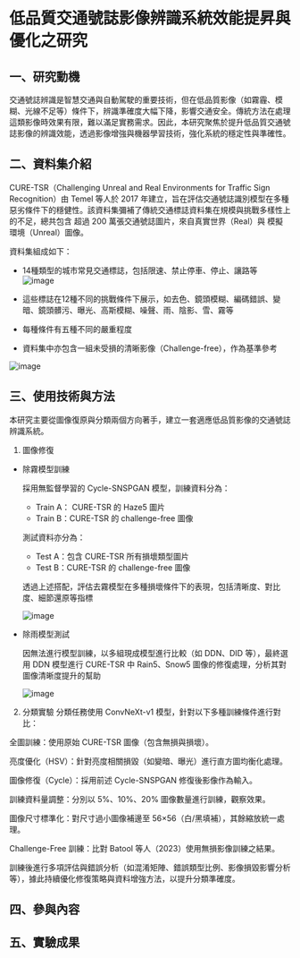 # 低品質交通號誌影像辨識系統效能提昇與優化之研究
## 一、研究動機
交通號誌辨識是智慧交通與自動駕駛的重要技術，但在低品質影像（如霧霾、模糊、光線不足等）條件下，辨識準確度大幅下降，影響交通安全。傳統方法在處理這類影像時效果有限，難以滿足實務需求。因此，本研究聚焦於提升低品質交通號誌影像的辨識效能，透過影像增強與機器學習技術，強化系統的穩定性與準確性。
## 二、資料集介紹
CURE-TSR（Challenging Unreal and Real Environments for Traffic Sign Recognition）由 Temel 等人於 2017 年建立，旨在評估交通號誌識別模型在多種惡劣條件下的穩健性。該資料集彌補了傳統交通標誌資料集在規模與挑戰多樣性上的不足，總共包含 超過 200 萬張交通號誌圖片，來自真實世界（Real）與 模擬環境（Unreal）圖像。  

資料集組成如下：
- 14種類型的城市常見交通標誌，包括限速、禁止停車、停止、讓路等
  ![image](https://github.com/user-attachments/assets/bccc1018-2908-410a-b2a8-7843effe2916)

- 這些標誌在12種不同的挑戰條件下展示，如去色、鏡頭模糊、編碼錯誤、變暗、鏡頭髒污、曝光、高斯模糊、噪聲、雨、陰影、雪、霧等
- 每種條件有五種不同的嚴重程度
- 資料集中亦包含一組未受損的清晰影像（Challenge-free），作為基準參考
  
![image](https://github.com/user-attachments/assets/bf59a4e6-a27a-40e0-8716-bc7937814c4c)


## 三、使用技術與方法
本研究主要從圖像復原與分類兩個方向著手，建立一套適應低品質影像的交通號誌辨識系統。
1. 圖像修復
- 除霧模型訓練
  
  採用無監督學習的 Cycle-SNSPGAN 模型，訓練資料分為：
  - Train A： CURE-TSR 的 Haze5 圖片
  - Train B：CURE-TSR 的 challenge-free 圖像
    
  測試資料亦分為：
  - Test A：包含 CURE-TSR 所有損壞類型圖片
  - Test B：CURE-TSR 的 challenge-free 圖像

  透過上述搭配，評估去霧模型在多種損壞條件下的表現，包括清晰度、對比度、細節還原等指標

  ![image](https://github.com/user-attachments/assets/9c1db6a9-024f-4f25-8b52-deee41b972c3)

- 除雨模型測試

  因無法進行模型訓練，以多組現成模型進行比較（如 DDN、DID 等），最終選用 DDN 模型進行 CURE-TSR 中 Rain5、Snow5 圖像的修復處理，分析其對圖像清晰度提升的幫助
  
  ![image](https://github.com/user-attachments/assets/37e13621-8cd0-48e5-9520-ab4bd388410e)

2. 分類實驗
分類任務使用 ConvNeXt-v1 模型，針對以下多種訓練條件進行對比：

全圖訓練：使用原始 CURE-TSR 圖像（包含無損與損壞）。

亮度優化（HSV）：針對亮度相關損毀（如變暗、曝光）進行直方圖均衡化處理。

圖像修復（Cycle）：採用前述 Cycle-SNSPGAN 修復後影像作為輸入。

訓練資料量調整：分別以 5%、10%、20% 圖像數量進行訓練，觀察效果。

圖像尺寸標準化：對尺寸過小圖像補邊至 56×56（白/黑填補），其餘縮放統一處理。

Challenge-Free 訓練：比對 Batool 等人（2023）使用無損影像訓練之結果。

訓練後進行多項評估與錯誤分析（如混淆矩陣、錯誤類型比例、影像損毀影響分析等），據此持續優化修復策略與資料增強方法，以提升分類準確度。
## 四、參與內容
## 五、實驗成果
